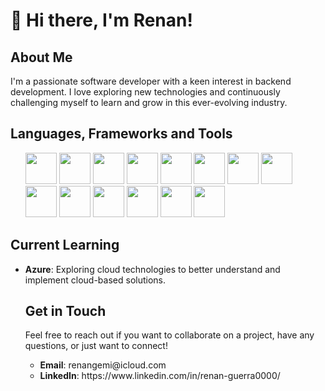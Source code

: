 <body>
    <h1>👋 Hi there, I'm Renan!</h1>
    <h2>About Me</h2>
    <p>I'm a passionate software developer with a keen interest in backend development. I love exploring new technologies and continuously challenging myself to learn and grow in this ever-evolving industry.</p>
    <h2>Languages, Frameworks and Tools </h2>
    <ul>
      <img src="https://cdn.jsdelivr.net/gh/devicons/devicon@latest/icons/csharp/csharp-original.svg" width="50" height="50" />
      <img src="https://cdn.jsdelivr.net/gh/devicons/devicon@latest/icons/dotnetcore/dotnetcore-original.svg" width="50" height="50" />
      <img src="https://cdn.jsdelivr.net/gh/devicons/devicon@latest/icons/flask/flask-original-wordmark.svg" width="50" height="50" />
      <img src="https://cdn.jsdelivr.net/gh/devicons/devicon@latest/icons/git/git-original.svg" width="50" height="50"/> 
      <img src="https://cdn.jsdelivr.net/gh/devicons/devicon@latest/icons/github/github-original.svg" width="50" height="50"/>
      <img src="https://cdn.jsdelivr.net/gh/devicons/devicon@latest/icons/mysql/mysql-original-wordmark.svg" width="50" height="50"/>
      <img src="https://cdn.jsdelivr.net/gh/devicons/devicon@latest/icons/microsoftsqlserver/microsoftsqlserver-original-wordmark.svg" width="50" height="50" /> 
      <img src="https://cdn.jsdelivr.net/gh/devicons/devicon@latest/icons/nuget/nuget-original-wordmark.svg" width="50" height="50"/>
      <img src="https://cdn.jsdelivr.net/gh/devicons/devicon@latest/icons/postman/postman-original.svg" width="50" height="50"/>
      <img src="https://cdn.jsdelivr.net/gh/devicons/devicon@latest/icons/powershell/powershell-plain.svg" width="50" height="50"/> 
      <img src="https://cdn.jsdelivr.net/gh/devicons/devicon@latest/icons/python/python-original.svg" width="50" height="50"/>
      <img src="https://cdn.jsdelivr.net/gh/devicons/devicon@latest/icons/vscode/vscode-original.svg" width="50" height="50"/> 
      <img src="https://cdn.jsdelivr.net/gh/devicons/devicon@latest/icons/linux/linux-original.svg" width="50" height="50"/>
      <img src="https://cdn.jsdelivr.net/gh/devicons/devicon@latest/icons/windows11/windows11-original-wordmark.svg" width="50" height="50" />
    </ul>
    <h2>Current Learning</h2>
    <ul> 
      <li><strong>Azure</strong>: Exploring cloud technologies to better understand and implement cloud-based solutions.</li> 
    <h2>Get in Touch</h2>
    <p>Feel free to reach out if you want to collaborate on a project, have any questions, or just want to connect!</p>
    <ul>
        <li><strong>Email</strong>: renangemi@icloud.com </li>
        <li><strong>LinkedIn</strong>: https://www.linkedin.com/in/renan-guerra0000/ </li>
    </ul>
</body>
</html>
